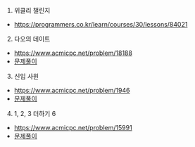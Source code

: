 


1. 위클리 챌린지
* https://programmers.co.kr/learn/courses/30/lessons/84021
  

2. 다오의 데이트
* https://www.acmicpc.net/problem/18188
* [문제풀이](https://jungee.notion.site/Python-18188-84724247ef8747cfbb5e4047f8b18769)

3. 신입 사원
* https://www.acmicpc.net/problem/1946
* [문제풀이](https://www.notion.so/jungee/Python-1946-690990ab488a4ed0973175a3a42e78fb)

4. 1, 2, 3 더하기 6
* https://www.acmicpc.net/problem/15991
* [문제풀이](https://jungee.notion.site/Python-15991-1-2-3-6-33ea58a42b604853a282a9e3e12812ca)
